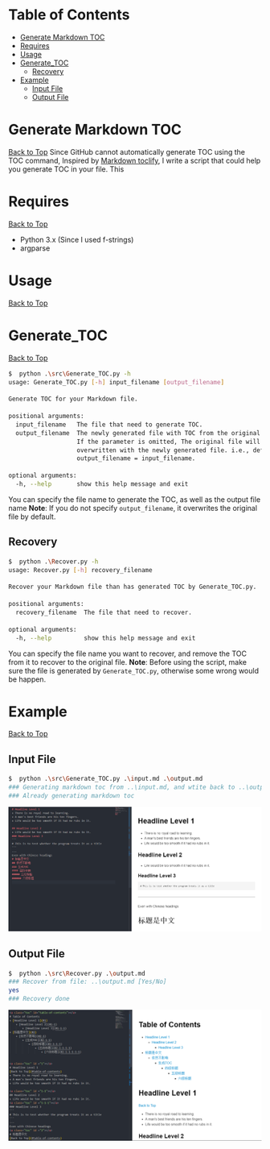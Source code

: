 <a class="toc" id="table-of-contents"></a>
# Table of Contents
+ [Generate Markdown TOC](#1)
+ [Requires](#2)
+ [Usage](#3)
+ [Generate_TOC](#4)
	+ [Recovery](#4-1)
+ [Example](#5)
	+ [Input File](#5-1)
	+ [Output File](#5-2)


<a class="toc" id ="1"></a>
# Generate Markdown TOC
[Back to Top](#table-of-contents)
Since GitHub cannot automatically generate TOC using the TOC command, Inspired by [Markdown toclify](https://github.com/rasbt/markdown-toclify), I write a script that could help you generate TOC in your file.
This 

<a class="toc" id ="2"></a>
# Requires
[Back to Top](#table-of-contents)
+ Python 3.x (Since I used f-strings)
+ argparse

<a class="toc" id ="3"></a>
# Usage
[Back to Top](#table-of-contents)
<a class="toc" id ="4"></a>
# Generate_TOC
[Back to Top](#table-of-contents)
```bash
$  python .\src\Generate_TOC.py -h
usage: Generate_TOC.py [-h] input_filename [output_filename]

Generate TOC for your Markdown file.

positional arguments:
  input_filename   The file that need to generate TOC.
  output_filename  The newly generated file with TOC from the original file.
                   If the parameter is omitted, The original file will be
                   overwritten with the newly generated file. i.e., default:
                   output_filename = input_filename.

optional arguments:
  -h, --help       show this help message and exit

```
You can specify the file name to generate the TOC, as well as the output file name
**Note**: If you do not specify `output_filename`, it overwrites the original file by default.


<a class="toc" id ="4-1"></a>
## Recovery
```bash
$  python .\Recover.py -h
usage: Recover.py [-h] recovery_filename

Recover your Markdown file than has generated TOC by Generate_TOC.py.

positional arguments:
  recovery_filename  The file that need to recover.

optional arguments:
  -h, --help         show this help message and exit
```
You can specify the file name you want to recover, and remove the TOC from it to recover to the original file.
**Note**: Before using the script, make sure the file is generated by `Generate_TOC.py`, otherwise some wrong would be happen.

<a class="toc" id ="5"></a>
# Example
[Back to Top](#table-of-contents)
<a class="toc" id ="5-1"></a>
## Input File
```bash
$  python .\src\Generate_TOC.py .\input.md .\output.md
### Generating markdown toc from ..\input.md, and wtite back to ..\output.md...
### Already generating markdown toc
```
![example_1](images/example_1.png?raw=true)
<a class="toc" id ="5-2"></a>
## Output File
```bash
$  python .\src\Recover.py .\output.md
### Recover from file: ..\output.md [Yes/No]
yes
### Recovery done
```
![example_2](images/example_2.png?raw=true)
